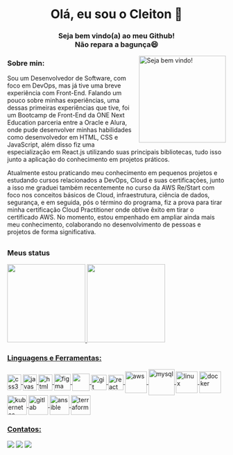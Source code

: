 <h1 align="center">Olá, eu sou o Cleiton 👋</h1>  

<h3 align="center">Seja bem vindo(a) ao meu Github!<br>Não repara a bagunça😄</h3>
<img align="right" alt="Seja bem vindo!" width="200" height="200" src="https://media.tenor.com/b4ma74q0qL8AAAAC/your-welcome.gif">

<h3>Sobre min:</h3> 
<p>Sou um Desenvolvedor de Software, com foco em DevOps, mas já tive uma breve experiência com Front-End. Falando um pouco sobre minhas experiências, uma dessas primeiras experiências que tive, foi um Bootcamp de Front-End da ONE Next Education parceria entre a Oracle e Alura, onde pude desenvolver minhas habilidades como desenvolvedor em HTML, CSS e JavaScript, além disso fiz uma especialização em React.js utilizando suas principais bibliotecas, tudo isso junto a aplicação do conhecimento em projetos práticos. 
</p>
<p>Atualmente estou praticando meu conhecimento em pequenos projetos e estudando cursos relacionados a DevOps, Cloud e suas certificações, junto a isso me graduei também recentemente no curso da AWS Re/Start com foco nos conceitos básicos de Cloud, infraestrutura, ciência de dados, segurança, e em seguida, pós o término do programa, fiz a prova para tirar minha certificação Cloud Practitioner onde obtive êxito em tirar o certificado AWS. No momento, estou empenhado em ampliar ainda mais meu conhecimento, colaborando no desenvolvimento de pessoas e projetos de forma significativa.</p>

##
<h3>Meus status</h3>
<div>
<a href="https://github.com/CleitonOS">
<img height="180em" src="https://github-readme-stats.vercel.app/api/top-langs/?username=CleitonOS&layout=compact&langs_count=7&theme=dracula"/>
<img height="180em" src="https://github-readme-stats.vercel.app/api?username=CleitonOS&show_icons=true&theme=dracula&include_all_commits=true&count_private=true"/>
</div>

<div>
  <h3 align="left">Linguagens e Ferramentas:</h3>
</div>
<div>
<img align = "center" src="https://i.imgur.com/TLY19Q3.png" alt="css3" width="32" height="36"/>
<img align = "center" src="https://i.imgur.com/O02pplX.png" alt="javascript" width="32" height="37"/>
<img align = "center" src="https://i.imgur.com/HHwqtbv.png" alt="html" width="32" height="37"/> 
<img align = "center" src="https://i.imgur.com/nWOk023.png" alt="figma" width="38" height="38"/>
<img align = "center" src="https://i.imgur.com/eKV8V75.png  alt="python" width="40" height="40"/>
<img align = "center" src="https://i.imgur.com/5pIevzW.png" alt="git" width="35" height="35"/> 
<img align = "center" src="https://i.imgur.com/YxyiXo4.png" alt="react" width="35" height="35"/>  
<img align = "center" src="https://i.imgur.com/IhS1TUg.png" alt="aws" width="50" height="50"/>
<img align = "center" src="https://www.svgrepo.com/show/303251/mysql-logo.svg" alt="mysql" width="60" height="60"/>
<img align = "center" src="https://www.svgrepo.com/show/448236/linux.svg" alt="linux" width="50" height="50"/>
<img align = "center" src="https://www.svgrepo.com/show/354926/docker.svg" alt="docker" width="50" height="50"/>
<img align = "center" src="https://www.svgrepo.com/show/448233/kubernetes.svg" alt="kubernetes" width="45" height="45"/>
<img align = "center" src="https://www.svgrepo.com/show/448226/gitlab.svg" alt="gitlab" width="45" height="45"/>
<img align = "center" src="https://www.svgrepo.com/show/373429/ansible.svg" alt="ansible" width="45" height="45"/>
<img align = "center" src="https://www.svgrepo.com/show/354447/terraform-icon.svg" alt="terraform" width="45" height="45"/>
</div>

<h3 align="left">Contatos:</h3>

<div>
<a href="https://instagram.com/cleitonrn7" target="_blank"><img src="https://img.shields.io/badge/-Instagram-%23E4405F?style=for-the-badge&logo=instagram&logoColor=white" target="_blank"></a>
<a href="mailto:cleiltonn60@gmail.com"><img src="https://img.shields.io/badge/Gmail-D14836?style=for-the-badge&logo=gmail&logoColor=white" target="_blank"></a>
<a href="https://www.linkedin.com/in/cleiton-nascimento-dev" target="_blank"><img src="https://img.shields.io/badge/-LinkedIn-%230077B5?style=for-the-badge&logo=linkedin&logoColor=white" target="_blank"></a>   
</div>
                                                                                            
